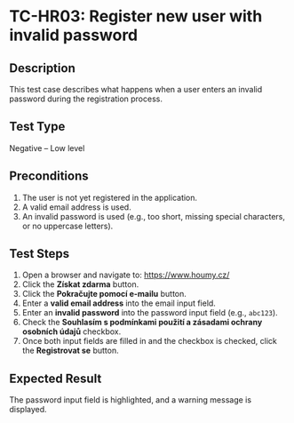 # TC-HR03: Register new user with invalid password

## Description
This test case describes what happens when a user enters an invalid password during the registration process.

## Test Type
Negative – Low level

## Preconditions
1. The user is not yet registered in the application.
2. A valid email address is used.
3. An invalid password is used (e.g., too short, missing special characters, or no uppercase letters).

## Test Steps
1. Open a browser and navigate to: https://www.houmy.cz/
2. Click the **Získat zdarma** button.
3. Click the **Pokračujte pomocí e-mailu** button.
4. Enter a **valid email address** into the email input field.
5. Enter an **invalid password** into the password input field (e.g., `abc123`).
6. Check the **Souhlasím s podmínkami použití a zásadami ochrany osobních údajů** checkbox.
7. Once both input fields are filled in and the checkbox is checked, click the **Registrovat se** button.

## Expected Result
The password input field is highlighted, and a warning message is displayed.

